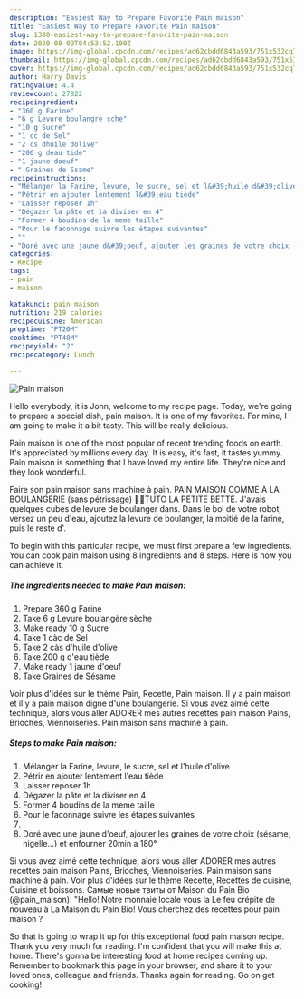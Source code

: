 ```yaml
---
description: "Easiest Way to Prepare Favorite Pain maison"
title: "Easiest Way to Prepare Favorite Pain maison"
slug: 1380-easiest-way-to-prepare-favorite-pain-maison
date: 2020-08-09T04:53:52.100Z
image: https://img-global.cpcdn.com/recipes/ad62cbdd6843a593/751x532cq70/pain-maison-photo-principale-de-la-recette.jpg
thumbnail: https://img-global.cpcdn.com/recipes/ad62cbdd6843a593/751x532cq70/pain-maison-photo-principale-de-la-recette.jpg
cover: https://img-global.cpcdn.com/recipes/ad62cbdd6843a593/751x532cq70/pain-maison-photo-principale-de-la-recette.jpg
author: Harry Davis
ratingvalue: 4.4
reviewcount: 27822
recipeingredient:
- "360 g Farine"
- "6 g Levure boulangre sche"
- "10 g Sucre"
- "1 cc de Sel"
- "2 cs dhuile dolive"
- "200 g deau tide"
- "1 jaune doeuf"
- " Graines de Ssame"
recipeinstructions:
- "Mélanger la Farine, levure, le sucre, sel et l&#39;huile d&#39;olive"
- "Pétrir en ajouter lentement l&#39;eau tiède"
- "Laisser reposer 1h"
- "Dégazer la pâte et la diviser en 4"
- "Former 4 boudins de la meme taille"
- "Pour le faconnage suivre les étapes suivantes"
- ""
- "Doré avec une jaune d&#39;oeuf, ajouter les graines de votre choix (sésame, nigelle...) et enfourner 20min a 180°"
categories:
- Recipe
tags:
- pain
- maison

katakunci: pain maison 
nutrition: 219 calories
recipecuisine: American
preptime: "PT20M"
cooktime: "PT48M"
recipeyield: "2"
recipecategory: Lunch

---
```



![Pain maison](https://img-global.cpcdn.com/recipes/ad62cbdd6843a593/751x532cq70/pain-maison-photo-principale-de-la-recette.jpg)

Hello everybody, it is John, welcome to my recipe page. Today, we're going to prepare a special dish, pain maison. It is one of my favorites. For mine, I am going to make it a bit tasty. This will be really delicious.

Pain maison is one of the most popular of recent trending foods on earth. It's appreciated by millions every day. It is easy, it's fast, it tastes yummy. Pain maison is something that I have loved my entire life. They're nice and they look wonderful.

Faire son pain maison sans machine à pain. PAIN MAISON COMME À LA BOULANGERIE (sans pétrissage) 🍞🥖TUTO LA PETITE BETTE. J&#39;avais quelques cubes de levure de boulanger dans. Dans le bol de votre robot, versez un peu d&#39;eau, ajoutez la levure de boulanger, la moitié de la farine, puis le reste d&#39;.


To begin with this particular recipe, we must first prepare a few ingredients. You can cook pain maison using 8 ingredients and 8 steps. Here is how you can achieve it.

<!--inarticleads1-->

##### The ingredients needed to make Pain maison:

1. Prepare 360 g Farine
1. Take 6 g Levure boulangère sèche
1. Make ready 10 g Sucre
1. Take 1 càc de Sel
1. Take 2 càs d&#39;huile d&#39;olive
1. Take 200 g d&#39;eau tiède
1. Make ready 1 jaune d&#39;oeuf
1. Take  Graines de Sésame


Voir plus d&#39;idées sur le thème Pain, Recette, Pain maison. Il y a pain maison et il y a pain maison digne d&#39;une boulangerie. Si vous avez aimé cette technique, alors vous aller ADORER mes autres recettes pain maison Pains, Brioches, Viennoiseries. Pain maison sans machine à pain. 

<!--inarticleads2-->

##### Steps to make Pain maison:

1. Mélanger la Farine, levure, le sucre, sel et l&#39;huile d&#39;olive
1. Pétrir en ajouter lentement l&#39;eau tiède
1. Laisser reposer 1h
1. Dégazer la pâte et la diviser en 4
1. Former 4 boudins de la meme taille
1. Pour le faconnage suivre les étapes suivantes
1. 
1. Doré avec une jaune d&#39;oeuf, ajouter les graines de votre choix (sésame, nigelle...) et enfourner 20min a 180°


Si vous avez aimé cette technique, alors vous aller ADORER mes autres recettes pain maison Pains, Brioches, Viennoiseries. Pain maison sans machine à pain. Voir plus d&#39;idées sur le thème Recette, Recettes de cuisine, Cuisine et boissons. Самые новые твиты от Maison du Pain Bio (@pain_maison): &#34;Hello! Notre monnaie locale vous la Le feu crépite de nouveau à La Maison du Pain Bio! Vous cherchez des recettes pour pain maison ? 

So that is going to wrap it up for this exceptional food pain maison recipe. Thank you very much for reading. I'm confident that you will make this at home. There's gonna be interesting food at home recipes coming up. Remember to bookmark this page in your browser, and share it to your loved ones, colleague and friends. Thanks again for reading. Go on get cooking!
